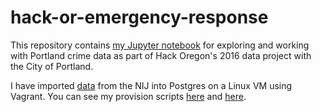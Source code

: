 # hack-or-emergency-response
This repository contains [my Jupyter notebook](https://github.com/sky-t/hack-or-emergency-response/blob/master/NIJ%20EDA.ipynb) for exploring and working with Portland crime data as part of 
Hack Oregon's 2016 data project with the City of Portland. 

I have imported [data](https://www.nij.gov/funding/pages/fy16-crime-forecasting-challenge.aspx#data) from the NIJ into Postgres on a Linux VM using Vagrant. You can see my provision scripts [here](https://github.com/sky-t/hack-or-emergency-response/blob/master/provision_script.sh) and [here](https://github.com/sky-t/hack-or-emergency-response/blob/master/provision_script_vagrant.sh).


